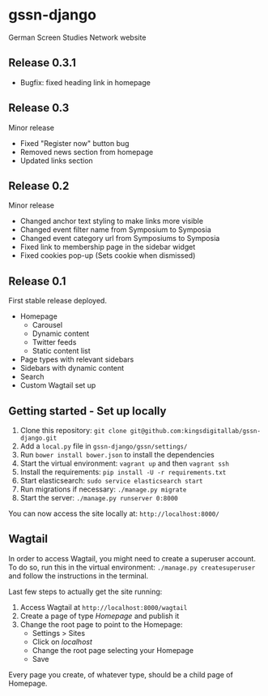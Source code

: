 # gssn-django

German Screen Studies Network website

## Release 0.3.1

* Bugfix: fixed heading link in homepage

## Release 0.3

Minor release

* Fixed "Register now" button bug
* Removed news section from homepage
* Updated links section

## Release 0.2

Minor release

* Changed anchor text styling to make links more visible
* Changed event filter name from Symposium to Symposia
* Changed event category url from Symposiums to Symposia
* Fixed link to membership page in the sidebar widget
* Fixed cookies pop-up (Sets cookie when dismissed)

## Release 0.1

First stable release deployed.

* Homepage
  - Carousel
  - Dynamic content
  - Twitter feeds
  - Static content list
* Page types with relevant sidebars
* Sidebars with dynamic content
* Search
* Custom Wagtail set up

## Getting started - Set up locally 

1. Clone this repository: `git clone git@github.com:kingsdigitallab/gssn-django.git`
2. Add a `local.py` file in `gssn-django/gssn/settings/`
3. Run `bower install bower.json` to install the dependencies
4. Start the virtual environment: `vagrant up` and then `vagrant ssh`
5. Install the requirements: `pip install -U -r requirements.txt`
6. Start elasticsearch: `sudo service elasticsearch start`
7. Run migrations if necessary: `./manage.py migrate`
8. Start the server: `./manage.py runserver 0:8000`

You can now access the site locally at: `http://localhost:8000/`

## Wagtail
In order to access Wagtail, you might need to create a superuser account.
To do so, run this in the virtual environment: `./manage.py createsuperuser` and follow the instructions in the terminal.

Last few steps to actually get the site running:

1. Access Wagtail at `http://localhost:8000/wagtail`
2. Create a page of type _Homepage_ and publish it
3. Change the root page to point to the Homepage:
	* Settings > Sites
	* Click on _localhost_
	* Change the root page selecting your Homepage
	* Save

Every page you create, of whatever type, should be a child page of Homepage.